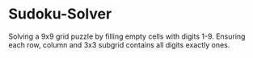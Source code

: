 # Sudoku-Solver
Solving a 9x9 grid puzzle by filling empty cells with digits 1-9. Ensuring each row, column and 3x3 subgrid contains all digits exactly ones.
